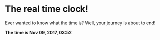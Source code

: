 # The real time clock!

Ever wanted to know what the time is? Well, your journey is about to end!

**The time is Nov 09, 2017, 03:52**